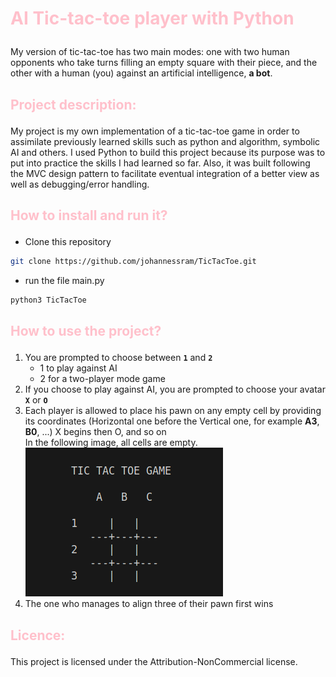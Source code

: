 # <p style="color:pink; font-weight:bold;"> AI Tic-tac-toe player with Python </p>

My version of tic-tac-toe has two main modes: one with two human opponents who take turns filling an empty square with their piece, and the other with a human (you) against an artificial intelligence, **a bot**.


## <p style="color:pink">Project description:</p>
My project is my own implementation of a tic-tac-toe game in order to assimilate previously learned skills such as python and algorithm, symbolic AI and others.
I used Python to build this project because its purpose was to put into practice the skills I had learned so far. Also, it was built following the MVC design pattern to facilitate eventual integration of a better view as well as debugging/error handling.


## <p style="color:pink">How to install and run it?</p>
- Clone this repository

```bash
git clone https://github.com/johannessram/TicTacToe.git
```

- run the file main.py

```bash
python3 TicTacToe
```


## <p style="color:pink">How to use the project?</p>
1. You are prompted to choose between **`1`** and **`2`**
    - 1 to play against AI
    - 2 for a two-player mode game</br>
2. If you choose to play against AI, you are prompted to choose your avatar **`X`** or **`O`**</br>
3. Each player is allowed to place his pawn on any empty cell by providing its coordinates (Horizontal one before the Vertical one, for example **A3**, **B0**, ...)
X begins then O, and so on</br>
In the following image, all cells are empty.</br>
![virgin grid](Images/VirginGrid.png)
5. The one who manages to align three of their pawn first wins</br>


## <p style="color:pink">Licence:</p>
This project is licensed under the Attribution-NonCommercial license.
